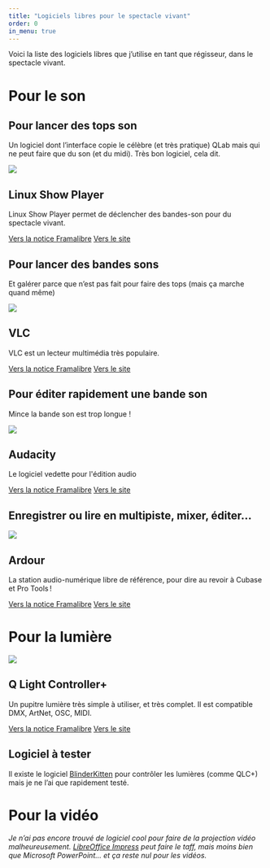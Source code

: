 ```yaml
---
title: "Logiciels libres pour le spectacle vivant"
order: 0
in_menu: true
---
```

Voici la liste des logiciels libres que j’utilise en tant que régisseur, dans le spectacle vivant.

# Pour le son
## Pour lancer des tops son
Un logiciel dont l’interface copie le célèbre (et très pratique) QLab mais qui ne peut faire que du son (et du midi). Très bon logiciel, cela dit.

  <article class="framalibre-notice">
    <div>
      <img src="https://framalibre.org/images/logo/Linux%20Show%20Player.png">
    </div>
    <div>
      <h2>Linux Show Player</h2>
      <p>Linux Show Player permet de déclencher des bandes-son pour du spectacle vivant.</p>
      <div>
        <a href="https://framalibre.org/notices/linux-show-player.html">Vers la notice Framalibre</a>
        <a href="https://linux-show-player.org/">Vers le site</a>
      </div>
    </div>
  </article>

## Pour lancer des bandes sons
Et galérer parce que n’est pas fait pour faire des tops (mais ça marche quand même)

  <article class="framalibre-notice">
    <div>
      <img src="https://framalibre.org/images/logo/VLC.png">
    </div>
    <div>
      <h2>VLC</h2>
      <p>VLC est un lecteur multimédia très populaire.</p>
      <div>
        <a href="https://framalibre.org/notices/vlc.html">Vers la notice Framalibre</a>
        <a href="https://www.videolan.org/vlc/">Vers le site</a>
      </div>
    </div>
  </article>

## Pour éditer rapidement une bande son
Mince la bande son est trop longue !

  <article class="framalibre-notice">
    <div>
      <img src="https://framalibre.org/images/logo/Audacity.png">
    </div>
    <div>
      <h2>Audacity</h2>
      <p>Le logiciel vedette pour l'édition audio</p>
      <div>
        <a href="https://framalibre.org/notices/audacity.html">Vers la notice Framalibre</a>
        <a href="https://www.audacityteam.org">Vers le site</a>
      </div>
    </div>
  </article>

## Enregistrer ou lire en multipiste, mixer, éditer…

  <article class="framalibre-notice">
    <div>
      <img src="https://framalibre.org/images/logo/Ardour.png">
    </div>
    <div>
      <h2>Ardour</h2>
      <p>La station audio-numérique libre de référence, pour dire au revoir à Cubase et Pro Tools !</p>
      <div>
        <a href="https://framalibre.org/notices/ardour.html">Vers la notice Framalibre</a>
        <a href="https://ardour.org/">Vers le site</a>
      </div>
    </div>
  </article>

# Pour la lumière

  <article class="framalibre-notice">
    <div>
      <img src="https://framalibre.org/images/logo/Q%20Light%20Controller+.png">
    </div>
    <div>
      <h2>Q Light Controller+</h2>
      <p>Un pupitre lumière très simple à utiliser, et très complet. Il est compatible DMX, ArtNet, OSC, MIDI.</p>
      <div>
        <a href="https://framalibre.org/notices/q-light-controller.html">Vers la notice Framalibre</a>
        <a href="https://www.qlcplus.org/">Vers le site</a>
      </div>
    </div>
  </article>

## Logiciel à tester
Il existe le logiciel [BlinderKitten](http://blinderkitten.lighting/) pour contrôler les lumières (comme QLC+) mais je ne l’ai que rapidement testé.


# Pour la vidéo
*Je n’ai pas encore trouvé de logiciel cool pour faire de la projection vidéo malheureusement. [LibreOffice Impress](https://framalibre.org/notices/libreoffice-impress.html) peut faire le taff, mais moins bien que Microsoft PowerPoint… et ça reste nul pour les vidéos.* 